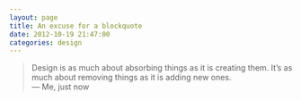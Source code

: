 ```yaml
---
layout: page 
title: An excuse for a blockquote
date: 2012-10-19 21:47:00
categories: design
---
```

> Design is as much about absorbing things as it is creating them. It&#8217;s as much about removing things as it is adding new ones.
<br>— Me, just now
